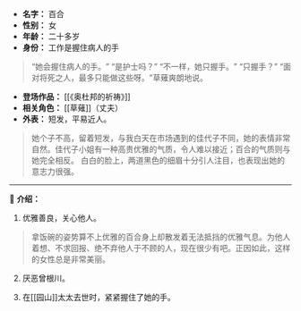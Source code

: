 
- **名字：** 百合
- **性别：** 女
- **年龄：** 二十多岁
- **身份：** 工作是握住病人的手

> “她会握住病人的手。​”
> “是护士吗？​”
> “不一样，她只握手。​”
> “只握手？​”
> “面对将死之人，最多只能做这些呀。​”草薙爽朗地说。

- **登场作品：** [[《奥杜邦的祈祷》]] 
- **相关角色：** [[草薙]]（丈夫）
- **外表：** 短发，平易近人。

> 她个子不高，留着短发，与我白天在市场遇到的佳代子不同，她的表情非常自然。佳代子小姐有一种高贵优雅的气质，令人难以接近；百合的气质则与她完全相反。
> 白白的脸上，两道黑色的细眉十分引人注目，也表现出她的意志力很强。

---

🌼 **介绍：** 

1. 优雅善良，关心他人。

> 拿饭碗的姿势算不上优雅的百合身上却散发着无法抵挡的优雅气息。为他人着想、不求回报、绝不弃他人于不顾的人，现在很少有吧。正因如此，这样的女性总是非常美丽。

2. 厌恶曾根川。

3. 在[[园山]]太太去世时，紧紧握住了她的手。